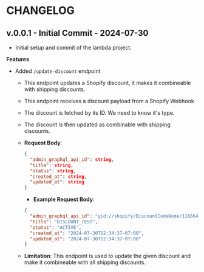 # CHANGELOG

## v.0.0.1 - Initial Commit - 2024-07-30

- Initial setup and commit of the lambda project.

**Features**

- Added `/update-discount` endpoint

  - This endpoint updates a Shopify discount, it makes it combineable with shipping discounts.
  - This endpoint receives a discount payload from a Shopify Webhook
  - The discount is fetched by its ID. We need to know it's type.
  - The discount is then updated as combinable with shipping discounts.
  - **Request Body**:

    ```json
    {
      "admin_graphql_api_id": string,
      "title": string,
      "status": string,
      "created_at": string,
      "updated_at": string
    }

    ```

    - **Example Request Body**:

    ```json
    {
      "admin_graphql_api_id": "gid://shopify/DiscountCodeNode/1166641397843",
      "title": "DISCOUNT_TEST",
      "status": "ACTIVE",
      "created_at": "2024-07-30T12:34:37-07:00",
      "updated_at": "2024-07-30T12:34:37-07:00"
    }
    ```

  - **Limitation**: This endpoint is used to update the given discount and make it combineable with all shipping discounts.
